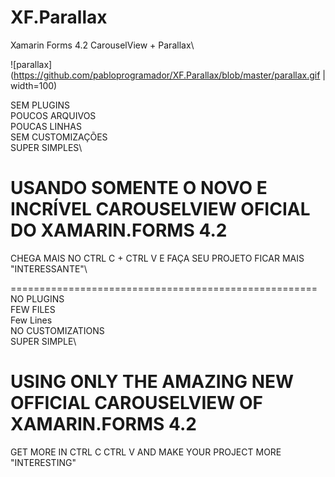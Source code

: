 # XF.Parallax
Xamarin Forms 4.2 CarouselView + Parallax\

![parallax](https://github.com/pabloprogramador/XF.Parallax/blob/master/parallax.gif | width=100)

SEM PLUGINS\
POUCOS ARQUIVOS\
POUCAS LINHAS\
SEM CUSTOMIZAÇÕES\
SUPER SIMPLES\\

# USANDO SOMENTE O NOVO E INCRÍVEL CAROUSELVIEW OFICIAL DO XAMARIN.FORMS 4.2
CHEGA MAIS NO CTRL C + CTRL V E FAÇA SEU PROJETO FICAR MAIS "INTERESSANTE"\

=====================================================\
NO PLUGINS\
FEW FILES\
Few Lines\
NO CUSTOMIZATIONS\
SUPER SIMPLE\\

# USING ONLY THE AMAZING NEW OFFICIAL CAROUSELVIEW OF XAMARIN.FORMS 4.2
GET MORE IN CTRL C CTRL V AND MAKE YOUR PROJECT MORE "INTERESTING"
